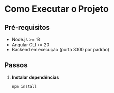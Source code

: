 # Como Executar o Projeto

## Pré-requisitos

- Node.js >= 18
- Angular CLI >= 20
- Backend em execução (porta 3000 por padrão)

## Passos

1. **Instalar dependências**
   ```bash
   npm install
   ```
